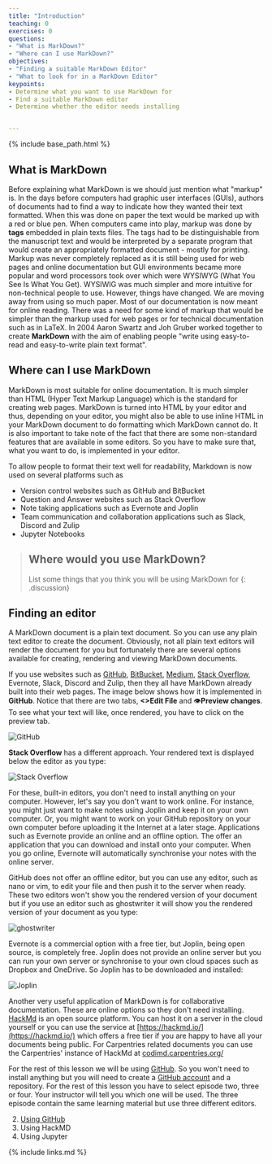 ```yaml
---
title: "Introduction"
teaching: 0
exercises: 0
questions:
- "What is MarkDown?"
- "Where can I use MarkDown?"
objectives:
- "Finding a suitable MarkDown Editor"
- "What to look for in a MarkDown Editor"
keypoints:
- Determine what you want to use MarkDown for
- Find a suitable MarkDown editor
- Determine whether the editor needs installing


---
```

 {% include base_path.html %}

## What is MarkDown

Before explaining what MarkDown is we should just mention what "markup" is. In the days before computers had graphic user interfaces (GUIs), authors of documents had to find a way to indicate how they wanted their text formatted. When this was done on paper the text would be marked up with a red or blue pen. When computers came into play, markup was done by **tags** embedded in plain texts files. The tags had to be distinguishable from the manuscript text and would be interpreted by a separate program that would create an appropriately formatted document - mostly for printing. Markup was never completely replaced as it is still being used for web pages and online documentation but GUI environments became more popular and word processors took over which were WYSIWYG (What You See Is What You Get). WYSIWIG was much simpler and more intuitive for non-technical people to use. However, things have changed. We are moving away from using so much paper. Most of our documentation is now meant for online reading. There was a need for some kind of markup that would be simpler than the markup used for web pages or for technical documentation such as in LaTeX. In 2004 Aaron Swartz and Joh Gruber worked together to create **MarkDown** with the aim of enabling people "write using easy-to-read and easy-to-write plain text format". 

## Where can I use MarkDown

MarkDown is most suitable for online documentation. It is much simpler than HTML (Hyper Text Markup Language) which is the standard for creating web pages. MarkDown is turned into HTML by your editor and thus, depending on your editor, you might also be able to use inline HTML in your MarkDown document to do formatting which MarkDown cannot do. It is also important to take note of the fact that there are some non-standard features that are available in some editors. So you have to make sure that, what you want to do, is implemented in your editor.

To allow people to format their text well for readability, Markdown is now used on several platforms such as
- Version control websites such as GitHub and BitBucket
- Question and Answer websites such as Stack Overflow
- Note taking applications such as Evernote and Joplin
- Team communication and collaboration applications such as Slack, Discord and Zulip
- Jupyter Notebooks

> ## Where would you use MarkDown?
> 
> List some things that you think you will be using MarkDown for
{: .discussion}

## Finding an editor
A MarkDown document is a plain text document. So you can use any plain text editor to create the document. Obviously, not all plain text editors will render the document for you but fortunately there are several options available for creating, rendering and viewing MarkDown documents.

If you use websites such as [GitHub](github.com), [BitBucket](https://bitbucket.org/), [Medium](https://medium.com/), [Stack Overflow](https://stackoverflow.com/), Evernote, Slack, Discord and Zulip, then they all have MarkDown already built into their web pages. The image below shows how it is implemented in **GitHub**. Notice that there are two tabs, **<>Edit File** and &#128065;**Preview changes**. To see what your text will like, once rendered, you have to click on the preview tab.

![GitHub]({{relative_root_path}}/fig/GitHub.png)

**Stack Overflow** has a different approach. Your rendered text is displayed below the editor as you type:

![Stack Overflow]({{relative_root_path}}/fig/StackOverflow.png)

For these, built-in editors, you don't need to install anything on your computer. However, let's say you don't want to work online. For instance, you might just want to make notes using Joplin and keep it on your own computer. Or, you might want to work on your GitHub repository on your own computer before uploading it the Internet at a later stage. Applications such as Evernote provide an online and an offline option. The offer an application that you can download and install onto your computer. When you go online, Evernote will automatically synchronise your notes with the online server.

GitHub does not offer an offline editor, but you can use any editor, such as nano or vim, to edit your file and then push it to the server when ready. These two editors won't show you the rendered version of your document but if you use an editor such as ghostwriter it will show you the rendered version of your document as you type:

![ghostwriter]({{relative_root_path}}/fig/GhostWriter.png)

Evernote is a commercial option with a free tier, but Joplin, being open source, is completely free. Joplin does not provide an online server but you can run your own server or synchronise to your own cloud spaces such as Dropbox and OneDrive. So Joplin has to be downloaded and installed:

![Joplin]({{relative_root_path}}/fig/Joplin.png)

Another very useful application of MarkDown is for collaborative documentation. These are online options so they don't need installing. [HackMd](https://hackmd.io/) is an open source platform. You can host it on a server in the cloud yourself or you can use the service at [https://hackmd.io/](https://hackmd.io/)  which offers a free tier if you are happy to have all your documents being public. For Carpentries related documents you can use the Carpentries' instance of HackMd at [codimd.carpentries.org/](codimd.carpentries.org/)

For the rest of this lesson we will be using [GitHub](github.com). So you won't need to install anything but you will need to create a [GitHub account](https://hackmd.io/login) and a repository. 
For the rest of this lesson you have to select episode two, three or four. Your instructor will tell you which one will be used. The three episode contain the same learning material but use three different editors.

2. [Using GitHub](03-using-github/index.html)
3. Using HackMD
4. Using Jupyter 

{% include links.md %}

